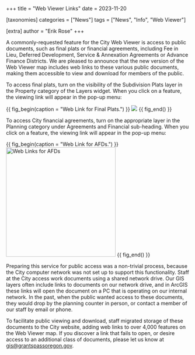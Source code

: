 +++
title = "Web Viewer Links"
date = 2023-11-20

[taxonomies]
categories = ["News"]
tags = ["News", "Info", "Web Viewer"]

[extra]
author = "Erik Rose"
+++

A commonly-requested feature for the City Web Viewer is access to public documents, such as final plats or financial agreements, including Fee in Lieu, Deferred Development, Service & Annexation Agreements or Advance Finance Districts.  We are pleased to announce that the new version of the Web Viewer map includes web links to these various public documents, making them accessible to view and download for members of the public.

To access final plats, turn on the visibility of the Subdivision Plats layer in the Property category of the Layers widget.  When you click on a feature, the viewing link will appear in the pop-up menu:

{{ fig_begin(caption = "Web Link for Final Plats.") }}
<img src="/content/newsfeed/web_links_plats.png">
{{ fig_end() }}
<!-- <img src=/content/newsfeed/web_links_plats.png alt="Web Links for Final Plats" width=300> -->

To access City financial agreements, turn on the appropriate layer in the Planning category under Agreements and Financial sub-heading.  When you click on a feature, the viewing link will appear in the pop-up menu:

{{ fig_begin(caption = "Web Link for AFDs.") }}
<img src=/content/newsfeed/web_links_afd.png alt="Web Links for AFDs" width=300>
{{ fig_end() }}

Preparing this service for public access was a non-trivial process, because the City computer network was not set up to support this functionality.  Staff at the City access work documents using a shared network drive.  Our GIS layers often include links to documents on our network drive, and in ArcGIS these links will open the document on a PC that is operating on our internal network.  In the past, when the public wanted access to these documents, they would drop by the planning counter in person, or contact a member of our staff by email or phone.

To facilitate public viewing and download, staff migrated storage of these documents to the City website, adding web links to over 4,000 features on the Web Viewer map.  If you discover a link that fails to open, or desire access to an additional class of documents, please let us know at [gis@grantspassoregon.gov](emailto:gis@grantspassoregon.gov).
